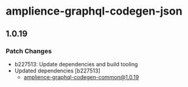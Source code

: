 # amplience-graphql-codegen-json

## 1.0.19

### Patch Changes

- b227513: Update dependencies and build tooling
- Updated dependencies [b227513]
  - amplience-graphql-codegen-common@1.0.19
